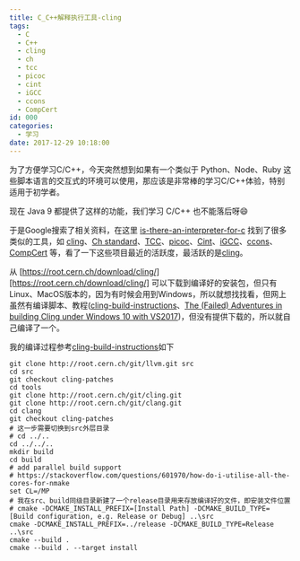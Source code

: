 ```yaml
---
title: C_C++解释执行工具-cling
tags:
  - C
  - C++
  - cling
  - ch
  - tcc
  - picoc
  - cint
  - iGCC
  - ccons
  - CompCert
id: 000
categories:
  - 学习
date: 2017-12-29 10:18:00
---
```


为了方便学习C/C++，今天突然想到如果有一个类似于 Python、Node、Ruby 这些脚本语言的交互式的环境可以使用，那应该是非常棒的学习C/C++体验，特别适用于初学者。

现在 Java 9 都提供了这样的功能，我们学习 C/C++ 也不能落后呀😄

<!--more-->

于是Google搜索了相关资料，在这里 [is-there-an-interpreter-for-c][is-there-an-interpreter-for-c] 找到了很多类似的工具，如 [cling][cling]、[Ch standard][Ch standard]、[TCC][TCC]、[picoc][picoc]、[Cint][Cint]、[iGCC][iGCC]、[ccons][ccons]、[CompCert][CompCert] 等，看了一下这些项目最近的活跃度，最活跃的是[cling][cling]。

从 [https://root.cern.ch/download/cling/][https://root.cern.ch/download/cling/] 可以下载到编译好的安装包，但只有Linux、MacOS版本的，因为有时候会用到Windows，所以就想找找看，但网上虽然有编译脚本、教程([cling-build-instructions][cling-build-instructions]、[The (Failed) Adventures in building Cling under Windows 10 with VS2017][The (Failed) Adventures in building Cling under Windows 10 with VS2017])，但没有提供下载的，所以就自己编译了一个。

我的编译过程参考[cling-build-instructions][cling-build-instructions]如下

```shell
git clone http://root.cern.ch/git/llvm.git src
cd src
git checkout cling-patches
cd tools
git clone http://root.cern.ch/git/cling.git
git clone http://root.cern.ch/git/clang.git
cd clang
git checkout cling-patches
# 这一步需要切换到src外层目录
# cd ../..
cd ../../..
mkdir build
cd build
# add parallel build support
# https://stackoverflow.com/questions/601970/how-do-i-utilise-all-the-cores-for-nmake
set CL=/MP
# 我在src、build同级目录新建了一个release目录用来存放编译好的文件，即安装文件位置
# cmake -DCMAKE_INSTALL_PREFIX=[Install Path] -DCMAKE_BUILD_TYPE=[Build configuration, e.g. Release or Debug] ..\src
cmake -DCMAKE_INSTALL_PREFIX=../release -DCMAKE_BUILD_TYPE=Release ..\src
cmake --build .
cmake --build . --target install
```


[is-there-an-interpreter-for-c]: https://stackoverflow.com/questions/584714/is-there-an-interpreter-for-c
[cling]: https://github.com/root-project/cling
[Ch standard]: http://www.softintegration.com/products/chstandard/
[TCC]: http://bellard.org/tcc/
[picoc]: https://github.com/zsaleeba/picoc
[Cint]: http://www.hanno.jp/gotom/Cint.html
[iGCC]: http://www.artificialworlds.net/wiki/IGCC/IGCC
[ccons]: https://github.com/asvitkine/ccons
[CompCert]: https://github.com/AbsInt/CompCert
[https://root.cern.ch/download/cling/]: https://root.cern.ch/download/cling/
[cling-build-instructions]: https://root.cern.ch/cling-build-instructions
[The (Failed) Adventures in building Cling under Windows 10 with VS2017]: https://github.com/root-project/cling/issues/186

